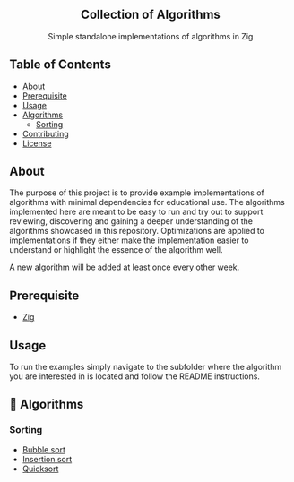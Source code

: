 <h2 align="center">Collection of Algorithms</h2>

<p align="center">Simple standalone implementations of algorithms in Zig</p>

## Table of Contents

- [About](#about)
- [Prerequisite](#prerequisite)
- [Usage](#usage)
- [Algorithms](#algorithms)
  - [Sorting](#sorting)
- [Contributing](CONTRIBUTING.md)
- [License](LICENSE)

## About <a name = "about"></a>

The purpose of this project is to provide example implementations of algorithms with minimal dependencies for educational use. The algorithms implemented here are meant to be easy to run and try out to support reviewing, discovering and gaining a deeper understanding of the algorithms showcased in this repository. Optimizations are applied to implementations if they either make the implementation easier to understand or highlight the essence of the algorithm well.

A new algorithm will be added at least once every other week.

## Prerequisite <a name = "prerequisite"></a>

- [Zig](https://ziglang.org/download/)

## Usage <a name = "usage"></a>

To run the examples simply navigate to the subfolder where the algorithm you are interested in is located and follow the README instructions.

## :hammer: Algorithms <a name = "algorithms"></a>

### Sorting <a name = "sorting"></a>

- [Bubble sort](sorting/bubble_sort.zig)
- [Insertion sort](sorting/insertion_sort.zig)
- [Quicksort](sorting/quicksort.zig)
